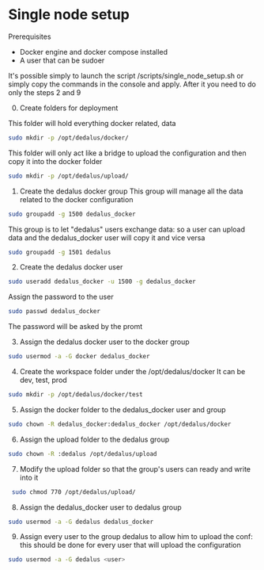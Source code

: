 # Single node setup

Prerequisites
- Docker engine and docker compose installed
- A user that can be sudoer

It's possible simply to launch the script /scripts/single_node_setup.sh or simply copy the commands in the console and apply.
After it you need to do only the steps  2  and 9

0. Create folders for deployment

This folder will hold everything docker related, data
```bash
sudo mkdir -p /opt/dedalus/docker/
```
This folder will only act like a bridge to upload the configuration and then copy it into the docker folder
```bash
sudo mkdir -p /opt/dedalus/upload/
```

1. Create the dedalus docker group
This group will manage all the data related to the docker configuration
```bash
sudo groupadd -g 1500 dedalus_docker
```
This group is to let "dedalus" users exchange data: so a user can upload data and the dedalus_docker user will copy it and vice versa
```bash
sudo groupadd -g 1501 dedalus
```

2. Create the dedalus docker user
```bash
sudo useradd dedalus_docker -u 1500 -g dedalus_docker
```

Assign the password to the user
```bash
sudo passwd dedalus_docker
```
The password will be asked by the promt

3. Assign the dedalus docker user to the docker group
```bash
sudo usermod -a -G docker dedalus_docker  
```

4. Create the workspace folder under the /opt/dedalus/docker
It can be dev, test, prod

```bash
sudo mkdir -p /opt/dedalus/docker/test
```

5. Assign the docker folder to the dedalus_docker user and group
```bash
sudo chown -R dedalus_docker:dedalus_docker /opt/dedalus/docker
```
6. Assign the upload folder to the dedalus group

```bash
sudo chown -R :dedalus /opt/dedalus/upload
```
7. Modify the upload folder so that the group's users can ready and write into it

```bash
 sudo chmod 770 /opt/dedalus/upload/
```
8. Assign the dedalus_docker user to dedalus group

```bash
sudo usermod -a -G dedalus dedalus_docker 
```

9. Assign every user to the group dedalus to allow him to upload the conf: this should be done for every user that will upload the configuration

```bash
sudo usermod -a -G dedalus <user> 
```
